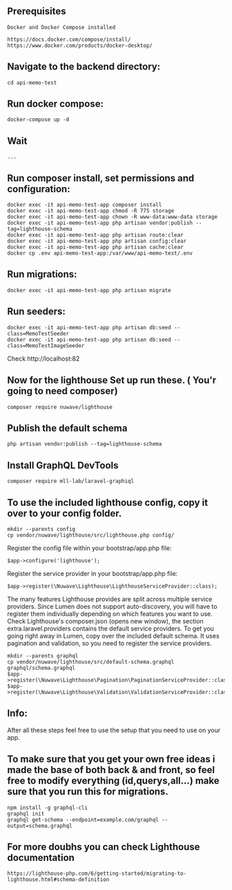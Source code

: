 ## Prerequisites

    Docker and Docker Compose installed
    
    https://docs.docker.com/compose/install/
    https://www.docker.com/products/docker-desktop/

## Navigate to the backend directory:

    cd api-memo-test

## Run docker compose:

    docker-compose up -d

## Wait

    ...

## Run composer install, set permissions and configuration:

    docker exec -it api-memo-test-app composer install
    docker exec -it api-memo-test-app chmod -R 775 storage
    docker exec -it api-memo-test-app chown -R www-data:www-data storage
    docker exec -it api-memo-test-app php artisan vendor:publish --tag=lighthouse-schema
    docker exec -it api-memo-test-app php artisan route:clear
    docker exec -it api-memo-test-app php artisan config:clear
    docker exec -it api-memo-test-app php artisan cache:clear
    docker cp .env api-memo-test-app:/var/www/api-memo-test/.env


## Run migrations:

    docker exec -it api-memo-test-app php artisan migrate

## Run seeders:

    docker exec -it api-memo-test-app php artisan db:seed --class=MemoTestSeeder
    docker exec -it api-memo-test-app php artisan db:seed --class=MemoTestImageSeeder

Check http://localhost:82

## Now for the lighthouse Set up run these. ( You'r going to need composer)

    composer require nuwave/lighthouse

## Publish the default schema

    php artisan vendor:publish --tag=lighthouse-schema

## Install GraphQL DevTools

    composer require mll-lab/laravel-graphiql

## To use the included lighthouse config, copy it over to your config folder.

    mkdir --parents config
    cp vendor/nuwave/lighthouse/src/lighthouse.php config/

Register the config file within your bootstrap/app.php file:

    $app->configure('lighthouse');
    
Register the service provider in your bootstrap/app.php file:

    $app->register(\Nuwave\Lighthouse\LighthouseServiceProvider::class);

The many features Lighthouse provides are split across multiple service providers. Since Lumen does not support auto-discovery, you will have to register them individually depending on which features you want to use. Check Lighthouse's composer.json (opens new window), the section extra.laravel.providers contains the default service providers.
To get you going right away in Lumen, copy over the included default schema. It uses pagination and validation, so you need to register the service providers.

    mkdir --parents graphql
    cp vendor/nuwave/lighthouse/src/default-schema.graphql graphql/schema.graphql
    $app->register(\Nuwave\Lighthouse\Pagination\PaginationServiceProvider::class);
    $app->register(\Nuwave\Lighthouse\Validation\ValidationServiceProvider::class);

## Info:

After all these steps feel free to use the setup that you need to use on your app.


## To make sure that you get your own free ideas i made the base of both back & and front, so feel free to modify everything (id,querys,all...) make sure that you run this for migrations.

    npm install -g graphql-cli
    graphql init
    graphql get-schema --endpoint=example.com/graphql --output=schema.graphql

## For more doubhs you can check Lighthouse documentation

    https://lighthouse-php.com/6/getting-started/migrating-to-lighthouse.html#schema-definition
